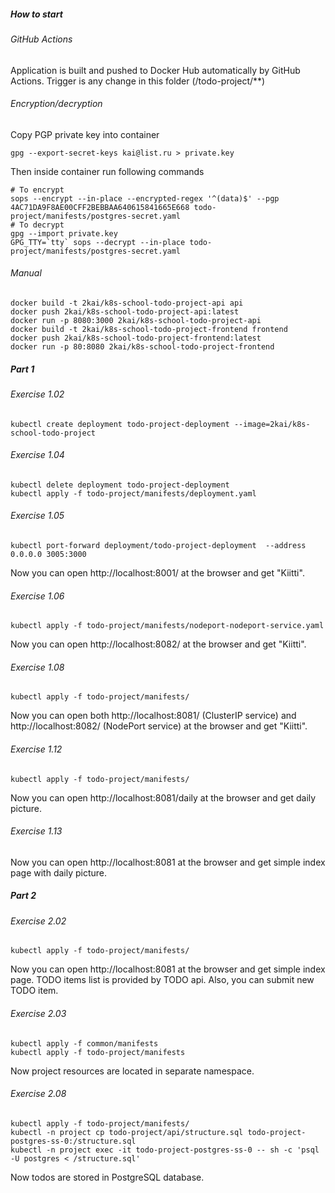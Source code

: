 ##### How to start

###### GitHub Actions

Application is built and pushed to Docker Hub automatically by GitHub Actions. Trigger is any change in this folder (/todo-project/**)

###### Encryption/decryption

Copy PGP private key into container

```shell
gpg --export-secret-keys kai@list.ru > private.key
```

Then inside container run following commands

```shell
# To encrypt
sops --encrypt --in-place --encrypted-regex '^(data)$' --pgp 4AC71DA9F8AE00CFF2BEBBAA640615841665E668 todo-project/manifests/postgres-secret.yaml
# To decrypt
gpg --import private.key
GPG_TTY=`tty` sops --decrypt --in-place todo-project/manifests/postgres-secret.yaml
```

###### Manual

```shell
docker build -t 2kai/k8s-school-todo-project-api api
docker push 2kai/k8s-school-todo-project-api:latest
docker run -p 8080:3000 2kai/k8s-school-todo-project-api
docker build -t 2kai/k8s-school-todo-project-frontend frontend
docker push 2kai/k8s-school-todo-project-frontend:latest
docker run -p 80:8080 2kai/k8s-school-todo-project-frontend
```

##### Part 1

###### Exercise 1.02

```shell
kubectl create deployment todo-project-deployment --image=2kai/k8s-school-todo-project
```

###### Exercise 1.04

```shell
kubectl delete deployment todo-project-deployment
kubectl apply -f todo-project/manifests/deployment.yaml
```

###### Exercise 1.05

```shell
kubectl port-forward deployment/todo-project-deployment  --address 0.0.0.0 3005:3000
```

Now you can open http://localhost:8001/ at the browser and get "Kiitti".

###### Exercise 1.06

```shell
kubectl apply -f todo-project/manifests/nodeport-nodeport-service.yaml
```

Now you can open http://localhost:8082/ at the browser and get "Kiitti".

###### Exercise 1.08

```shell
kubectl apply -f todo-project/manifests/
```

Now you can open both http://localhost:8081/ (ClusterIP service) and http://localhost:8082/ (NodePort service) at the
browser and get "Kiitti".

###### Exercise 1.12

```shell
kubectl apply -f todo-project/manifests/
```

Now you can open http://localhost:8081/daily at the browser and get daily picture.

###### Exercise 1.13

Now you can open http://localhost:8081 at the browser and get simple index page with daily picture.

##### Part 2

###### Exercise 2.02

```shell
kubectl apply -f todo-project/manifests/
```

Now you can open http://localhost:8081 at the browser and get simple index page. TODO items list is provided by TODO
api. Also, you can submit new TODO item.

###### Exercise 2.03

```shell
kubectl apply -f common/manifests
kubectl apply -f todo-project/manifests
```

Now project resources are located in separate namespace.

###### Exercise 2.08

```shell
kubectl apply -f todo-project/manifests/
kubectl -n project cp todo-project/api/structure.sql todo-project-postgres-ss-0:/structure.sql
kubectl -n project exec -it todo-project-postgres-ss-0 -- sh -c 'psql -U postgres < /structure.sql'
```

Now todos are stored in PostgreSQL database.
